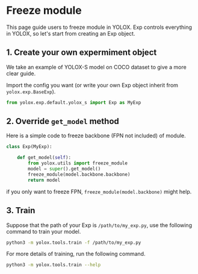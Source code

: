 # Freeze module

This page guide users to freeze module in YOLOX.
Exp controls everything in YOLOX, so let's start from creating an Exp object.

## 1. Create your own expermiment object

We take an example of YOLOX-S model on COCO dataset to give a more clear guide.

Import the config you want (or write your own Exp object inherit from `yolox.exp.BaseExp`).
```python
from yolox.exp.default.yolox_s import Exp as MyExp
```

## 2. Override `get_model` method

Here is a simple code to freeze backbone (FPN not included) of module.
```python
class Exp(MyExp):

    def get_model(self):
        from yolox.utils import freeze_module
        model = super().get_model()
        freeze_module(model.backbone.backbone)
        return model
```
if you only want to freeze FPN, `freeze_module(model.backbone)` might help.

## 3. Train
Suppose that the path of your Exp  is `/path/to/my_exp.py`, use the following command to train your model.
```bash
python3 -m yolox.tools.train -f /path/to/my_exp.py
```
For more details of training, run the following command.
```bash
python3 -m yolox.tools.train --help
```
